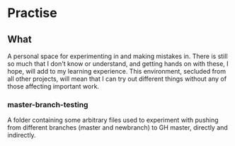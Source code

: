 # Practise

## What
A personal space for experimenting in and making mistakes in.
There is still so much that I don't know or understand, and getting hands on with these, I hope, will add to my learning experience. This environment, secluded from all other projects, will mean that I can try out different things without any of those affecting important work.

### master-branch-testing
A folder containing some arbitrary files used to experiment with pushing from different branches (master and newbranch) to GH master, directly and indirectly.
